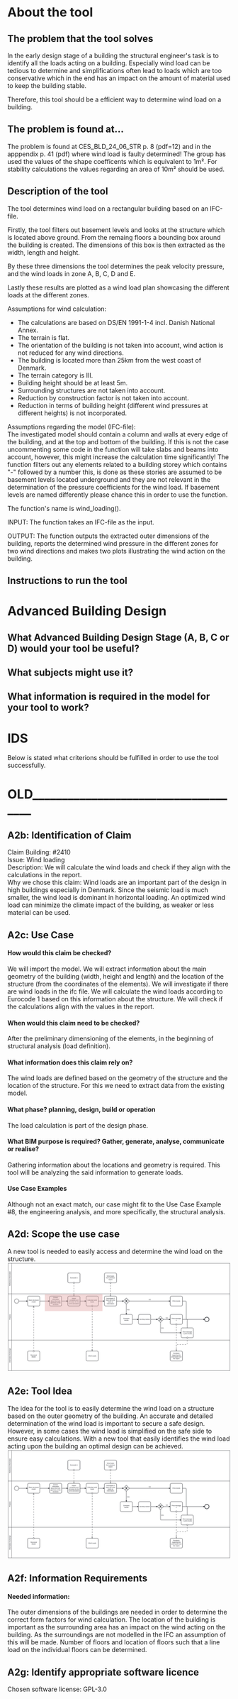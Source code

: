 # About the tool
## The problem that the tool solves

In the early design stage of a building the structural engineer's task is to 
identify all the loads acting on a building. Especially wind load can be tedious 
to determine and simplifications often lead to loads which are too conservative
which in the end has an impact on the amount of material used to keep the 
building stable. 

Therefore, this tool should be a efficient way to determine wind load on a
building.


## The problem is found at...
The problem is found at CES_BLD_24_06_STR p. 8 (pdf=12) and in the apppendix
p. 41 (pdf) where wind load is faulty determined! The group has used the values
of the shape coefficents which is equivalent to 1m². For stability calculations
the values regarding an area of 10m² should be used.  

## Description of the tool
The tool determines wind load on a rectangular building based on an IFC-file.

Firstly, the tool filters out basement levels and looks at the structure which is
located above ground. From the remaing floors a bounding box around the building
is created. The dimensions of this box is then extracted as the width, length 
and height.

By these three dimensions the tool determines the peak velocity pressure, and
the wind loads in zone A, B, C, D and E.

Lastly these results are plotted as a wind load plan showcasing the different
loads at the different zones.


Assumptions for wind calculation:
- The calculations are based on DS/EN 1991-1-4 incl. Danish National Annex.
- The terrain is flat.
- The orientation of the building is not taken into account, wind action is not reduced for any wind directions.
- The building is located more than 25km from the west coast of Denmark.
- The terrain category is III.
- Building height should be at least 5m.
- Surrounding structures are not taken into account.
- Reduction by construction factor is not taken into account.
- Reduction in terms of building height (different wind pressures at different heights) is not incorporated.


Assumptions regarding the model (IFC-file): <br>
    The investigated model should contain a column and walls at every edge 
    of the building, and at the top and bottom of the building.
    If this is not the case uncommenting some code in the function
    will take slabs and beams into account, however, this might increase the 
    calculation time significantly!
    The function filters out any elements related to a building storey which
    contains "-" followed by a number this, is done as these stories are 
    assumed to be basement levels located underground and they are not
    relevant in the determination of the pressure coefficients for the wind load.
    If basement levels are named differently please chance this in order to use
    the function.

The function's name is wind_loading().

INPUT: The function takes an IFC-file as the input.

OUTPUT: The function outputs the extracted outer dimensions of the building, 
        reports the determined wind pressure in the different zones for
        two wind directions and makes two plots illustrating the wind action
        on the building.


## Instructions to run the tool





# Advanced Building Design

## What Advanced Building Design Stage (A, B, C or D) would your tool be useful?

## What subjects might use it?

## What information is required in the model for your tool to work?


# IDS
Below is stated what criterions should be fulfilled in order to use the tool
successfully.




# OLD_____________________________________

## A2b: Identification of Claim
Claim Building: #2410 <br> 
Issue: Wind loading <br>
Description: We will calculate the wind loads and check if they align with the calculations in the report. <br>
Why we chose this claim: Wind loads are an important part of the design in high buildings especially in Denmark. Since the seismic load is much smaller, the wind load is dominant in horizontal loading. An optimized wind load can minimize the climate impact of the building, as weaker or less material can be used. 
## A2c: Use Case
#### How would this claim be checked?
We will import the model. We will extract information about the main geometry of the building (width, height and length) and the location of the structure (from the coordinates of the elements). We will investigate if there are wind loads in the ifc file. We will calculate the wind loads according to Eurocode 1 based on this information about the structure. We will check if the calculations align with the values in the report. 
#### When would this claim need to be checked?
After the preliminary dimensioning of the elements, in the beginning of structural analysis (load definition). 
#### What information does this claim rely on? 
The wind loads are defined based on the geometry of the structure and the location of the structure. For this we need to extract data from the existing model. 
#### What phase? planning, design, build or operation 
The load calculation is part of the design phase. 
#### What BIM purpose is required? Gather, generate, analyse, communicate or realise? 
Gathering information about the locations and geometry is required. This tool will be analyzing the said information to generate loads.
#### Use Case Examples 
Although not an exact match, our case might fit to the Use Case Example #8, the engineering analysis, and more specifically, the structural analysis. 
## A2d: Scope the use case
A new tool is needed to easily access and determine the wind load on the structure. <br>
![Picture 2](https://github.com/FrederikJM/BIManalyst_g_28/blob/main/A2/BPMN_tool.svg)
## A2e: Tool Idea  
The idea for the tool is to easily determine the wind load on a structure based on the outer geometry of the building. An accurate and detailed determination of the wind load is important to secure a safe design. However, in some cases the wind load is simplified on the safe side to ensure easy calculations. With a new tool that easily identifies the wind load acting upon the building an optimal design can be achieved. <br>
![Picture1](https://github.com/FrederikJM/BIManalyst_g_28/blob/main/A2/BPMN.svg)<br>
## A2f: Information Requirements 
#### Needed information: 
The outer dimensions of the buildings are needed in order to determine the correct form factors for wind calculation.
The location of the building is important as the surrounding area has an impact on the wind acting on the building.
As the surroundings are not modelled in the IFC an assumption of this will be made. Number of floors and location of floors such that a line load on the individual floors can be determined. 
## A2g: Identify appropriate software licence 
Chosen software license: GPL-3.0<br> 


 
